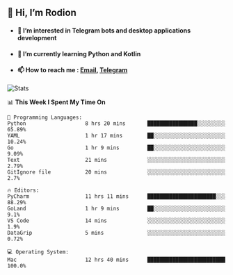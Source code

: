 ## 👋 Hi, I’m Rodion
- #### 👀 I’m interested in Telegram bots and desktop applications development
- #### 🌱 I’m currently learning Python and Kotlin
- #### 📫 How to reach me : [Email](mailto:me@lavn.ml), [Telegram](https://t.me/fast_geek)

![Stats](https://github-readme-stats.vercel.app/api?username=fast-geek&show_icons=true&theme=github_dark&hide_border=true&hide=issues&count_private=true&layout=compact)


<!--START_SECTION:waka-->
📊 **This Week I Spent My Time On** 

```text
💬 Programming Languages: 
Python                   8 hrs 20 mins       ████████████████░░░░░░░░░   65.89% 
YAML                     1 hr 17 mins        ██░░░░░░░░░░░░░░░░░░░░░░░   10.24% 
Go                       1 hr 9 mins         ██░░░░░░░░░░░░░░░░░░░░░░░   9.09% 
Text                     21 mins             ░░░░░░░░░░░░░░░░░░░░░░░░░   2.79% 
GitIgnore file           20 mins             ░░░░░░░░░░░░░░░░░░░░░░░░░   2.7%

🔥 Editors: 
PyCharm                  11 hrs 11 mins      ██████████████████████░░░   88.29% 
GoLand                   1 hr 9 mins         ██░░░░░░░░░░░░░░░░░░░░░░░   9.1% 
VS Code                  14 mins             ░░░░░░░░░░░░░░░░░░░░░░░░░   1.9% 
DataGrip                 5 mins              ░░░░░░░░░░░░░░░░░░░░░░░░░   0.72%

💻 Operating System: 
Mac                      12 hrs 40 mins      █████████████████████████   100.0%

```


<!--END_SECTION:waka-->
